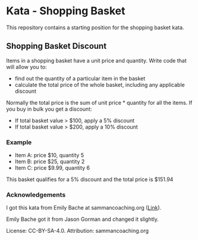 # Kata - Shopping Basket

This repository contains a starting position for the shopping basket kata.

## Shopping Basket Discount
Items in a shopping basket have a unit price and quantity. Write code that will allow you to:
- find out the quantity of a particular item in the basket
- calculate the total price of the whole basket, including any applicable discount

Normally the total price is the sum of unit price * quantity for all the items. If you buy in bulk you get a discount:
- If total basket value > $100, apply a 5% discount
- If total basket value > $200, apply a 10% discount

### Example
- Item A: price $10, quantity 5
- Item B: price $25, quantity 2
- Item C: price $9.99, quantity 6

This basket qualifies for a 5% discount and the total price is $151.94

### Acknowledgements

I got this kata from Emily Bache at sammancoaching.org ([Link](https://sammancoaching.org/kata_descriptions/shopping_basket.html)).

Emily Bache got it from Jason Gorman and changed it slightly.

License: CC-BY-SA-4.0. Attribution: sammancoaching.org
